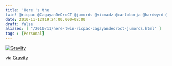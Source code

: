 ```yaml
---
title: 'Here''s the
twin! @ricpac @CagayanDeOroCT @jumords @vicmadz @carloborja @hardwyrd @katleenmae @lifediscourse'
date: 2010-11-12T19:24:00.000+08:00
draft: false
aliases: [ "/2010/11/here-twin-ricpac-cagayandeoroct-jumords.html" ]
tags : [Personal]
---
```


  
[![Gravity](http://jon.doblados.net/wp-content/uploads/2010/11/Gravity.jpg.scaled1000-300x225.jpg)](http://jon.doblados.net/wp-content/uploads/2010/11/Gravity.jpg.scaled1000.jpg)  

  

  
  

via [Gravity](http://mobileways.de/gravity)
